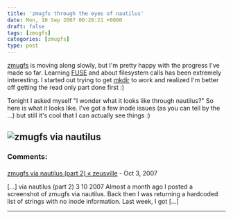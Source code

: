 ```yaml
---
title: 'zmugfs through the eyes of nautilus'
date: Mon, 10 Sep 2007 00:28:21 +0000
draft: false
tags: [zmugfs]
categories: [zmugfs]
type: post
---
```


[zmugfs](http://zeusville.wordpress.com/?s=zmugfs) is moving along slowly, but I'm pretty happy with the progress I've made so far. Learning [FUSE](http://fuse.sourceforge.net/) and about filesystem calls has been extremely interesting. I started out trying to get [mkdir](http://zeusville.wordpress.com/2007/08/24/categories-subcategories-and-albums-oh-my/) to work and realized I'm better off getting the read only part done first :)

Tonight I asked myself "I wonder what it looks like through nautilus?" So here is what it looks like. I've got a few inode issues (as you can tell by the ...) but still it's cool that I can actually see things :)

![zmugfs via nautilus](/img/2007/09/zmugfs_via_nautilus.png)
---
### Comments:
####
[zmugfs via nautilus (part 2) &laquo; zeusville](http://zeusville.wordpress.com/2007/10/03/zmugfs-via-nautilus-part-2/ "") - <time datetime="2007-10-03 23:53:58">Oct 3, 2007</time>

\[...\] via nautilus (part 2) 3 10 2007 Almost a month ago I posted a screenshot of zmugfs via nautilus. Back then I was returning a hardcoded list of strings with no inode information. Last week, I got \[...\]
<hr />
